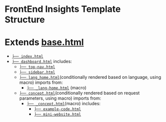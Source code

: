 # FrontEnd Insights Template Structure

# Extends [base.html](./base.html)
- [`├── index.html`](./index.html)
- [`├── dashboard.html`]((./dashboard/dashboard.html)) includes:
  - [`├── top-nav.html`](./dashboard/top-nav.html)
  - [`├── sidebar.html`](./dashboard/sidebar.html)
  - [`├── lang_home.html`](./dashboard/lang_home.html)(conditionally rendered based on language, using macro) imports from:
    - [`├── _lang-home.html`](./dashboard/macros/_lang-home.html) (macro)
  - [`├── concept.html`](./dashboard/concept.html)(conditionally rendered based on request parameters, using macro) imports from:
    - [`├── _concept.html`](./dashboard/macros/_concept.html)(macro) includes:
      - [`├── example-code.html`](./dashboard/components/example-code.html)
      - [`├── mini-website.html`](./dashboard/components/mini-website.html)
      
  
